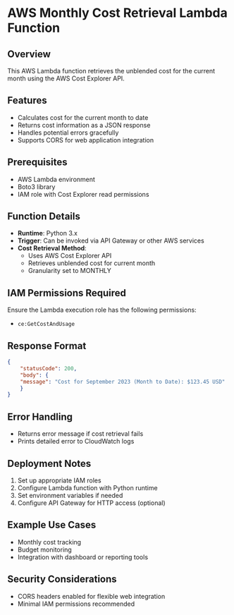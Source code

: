 # AWS Monthly Cost Retrieval Lambda Function

## Overview
This AWS Lambda function retrieves the unblended cost for the current month using the AWS Cost Explorer API.

## Features
- Calculates cost for the current month to date
- Returns cost information as a JSON response
- Handles potential errors gracefully
- Supports CORS for web application integration

## Prerequisites
- AWS Lambda environment
- Boto3 library
- IAM role with Cost Explorer read permissions

## Function Details
- **Runtime**: Python 3.x
- **Trigger**: Can be invoked via API Gateway or other AWS services
- **Cost Retrieval Method**: 
  - Uses AWS Cost Explorer API
  - Retrieves unblended cost for current month
  - Granularity set to MONTHLY

## IAM Permissions Required
Ensure the Lambda execution role has the following permissions:
- `ce:GetCostAndUsage`

## Response Format
```json
{
    "statusCode": 200,
    "body": {
    "message": "Cost for September 2023 (Month to Date): $123.45 USD"
    }
}
```

## Error Handling
- Returns error message if cost retrieval fails
- Prints detailed error to CloudWatch logs

## Deployment Notes
1. Set up appropriate IAM roles
2. Configure Lambda function with Python runtime
3. Set environment variables if needed
4. Configure API Gateway for HTTP access (optional)

## Example Use Cases
- Monthly cost tracking
- Budget monitoring
- Integration with dashboard or reporting tools

## Security Considerations
- CORS headers enabled for flexible web integration
- Minimal IAM permissions recommended